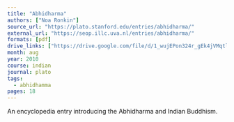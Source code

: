 ```yaml
---
title: "Abhidharma"
authors: ["Noa Ronkin"]
source_url: "https://plato.stanford.edu/entries/abhidharma/"
external_url: "https://seop.illc.uva.nl/entries/abhidharma/"
formats: [pdf]
drive_links: ["https://drive.google.com/file/d/1_wujEPon324r_gEk4jVMqtlAuBeNm6os/view?usp=drivesdk"]
month: aug
year: 2010
course: indian
journal: plato
tags:
  - abhidhamma
pages: 18
---
```


An encyclopedia entry introducing the Abhidharma and Indian Buddhism.
